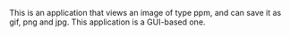 This is an application that views an image of type ppm, and can save it as gif, png and jpg.
This application is a GUI-based one.